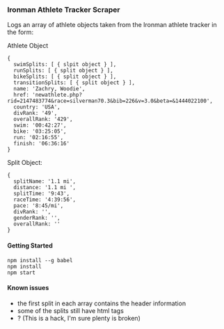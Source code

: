 ### Ironman Athlete Tracker Scraper

Logs an array of athlete objects taken from the Ironman athlete tracker in the form:

Athlete Object
```
{ 
  swimSplits: [ { slpit object } ],
  runSplits: [ { split object } ],
  bikeSplits: [ { split object } ],
  transitionSplits: [ { split object } ],
  name: 'Zachry, Woodie',
  href: 'newathlete.php?rid=2147483774&race=silverman70.3&bib=226&v=3.0&beta=&1444022100',
  country: 'USA',
  divRank: '49',
  overallRank: '429',
  swim: '00:42:27',
  bike: '03:25:05',
  run: '02:16:55',
  finish: '06:36:16'
}
```

Split Object:
```
{ 
  splitName: '1.1 mi',
  distance: '1.1 mi ',
  splitTime: '9:43',
  raceTime: '4:39:56',
  pace: '8:45/mi',
  divRank: '',
  genderRank: '',
  overallRank: ''
}
```

#### Getting Started

```
npm install --g babel
npm install
npm start
```

#### Known issues

- the first split in each array contains the header information
- some of the splits still have html tags
- ? (This is a hack, I'm sure plenty is broken)
